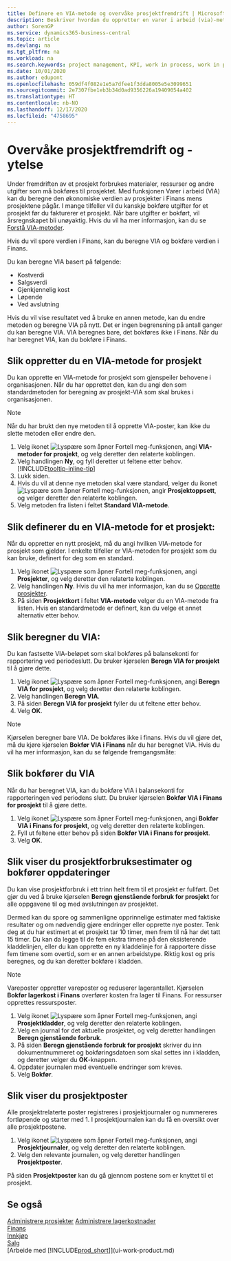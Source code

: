 ```yaml
---
title: Definere en VIA-metode og overvåke prosjektfremdrift | Microsoft-dokumentasjon
description: Beskriver hvordan du oppretter en varer i arbeid (via)-metode og beregner VIA for å beregne den økonomiske verdien av prosjekter mens de er fortløpende.
author: SorenGP
ms.service: dynamics365-business-central
ms.topic: article
ms.devlang: na
ms.tgt_pltfrm: na
ms.workload: na
ms.search.keywords: project management, KPI, work in process, work in progress
ms.date: 10/01/2020
ms.author: edupont
ms.openlocfilehash: 059df4f082e1e5a7dfee1f3dda8005e5e3099651
ms.sourcegitcommit: 2e7307fbe1eb3b34d0ad9356226a19409054a402
ms.translationtype: HT
ms.contentlocale: nb-NO
ms.lasthandoff: 12/17/2020
ms.locfileid: "4758695"
---
```

# <a name="monitor-job-progress-and-performance"></a>Overvåke prosjektfremdrift og -ytelse
Under fremdriften av et prosjekt forbrukes materialer, ressurser og andre utgifter som må bokføres til prosjektet. Med funksjonen Varer i arbeid (VIA) kan du beregne den økonomiske verdien av prosjekter i Finans mens prosjektene pågår. I mange tilfeller vil du kanskje bokføre utgifter for et prosjekt før du fakturerer et prosjekt. Når bare utgifter er bokført, vil årsregnskapet bli unøyaktig. Hvis du vil ha mer informasjon, kan du se [Forstå VIA-metoder](projects-understanding-wip.md).

Hvis du vil spore verdien i Finans, kan du beregne VIA og bokføre verdien i Finans.

Du kan beregne VIA basert på følgende:

* Kostverdi
* Salgsverdi
* Gjenkjennelig kost
* Løpende
* Ved avslutning

Hvis du vil vise resultatet ved å bruke en annen metode, kan du endre metoden og beregne VIA på nytt. Det er ingen begrensning på antall ganger du kan beregne VIA. VIA beregnes bare, det bokføres ikke i Finans. Når du har beregnet VIA, kan du bokføre i Finans.

## <a name="to-create-a-job-wip-method"></a>Slik oppretter du en VIA-metode for prosjekt
Du kan opprette en VIA-metode for prosjekt som gjenspeiler behovene i organisasjonen. Når du har opprettet den, kan du angi den som standardmetoden for beregning av prosjekt-VIA som skal brukes i organisasjonen.  

> [!NOTE]
> Når du har brukt den nye metoden til å opprette VIA-poster, kan ikke du slette metoden eller endre den.  

1. Velg ikonet ![Lyspære som åpner Fortell meg-funksjonen](media/ui-search/search_small.png "Fortell hva du vil gjøre"), angi **VIA-metoder for prosjekt**, og velg deretter den relaterte koblingen.  
2. Velg handlingen **Ny**, og fyll deretter ut feltene etter behov. [!INCLUDE[tooltip-inline-tip](includes/tooltip-inline-tip_md.md)]  
3. Lukk siden.   
4. Hvis du vil at denne nye metoden skal være standard, velger du ikonet ![Lyspære som åpner Fortell meg-funksjonen](media/ui-search/search_small.png "Fortell hva du vil gjøre"), angir **Prosjektoppsett**, og velger deretter den relaterte koblingen.  
5. Velg metoden fra listen i feltet **Standard VIA-metode**.

## <a name="to-define-a-wip-method-for-a-job"></a>Slik definerer du en VIA-metode for et prosjekt:
Når du oppretter en nytt prosjekt, må du angi hvilken VIA-metode for prosjekt som gjelder. I enkelte tilfeller er VIA-metoden for prosjekt som du kan bruke, definert for deg som en standard.

1. Velg ikonet ![Lyspære som åpner Fortell meg-funksjonen](media/ui-search/search_small.png "Fortell hva du vil gjøre"), angi **Prosjekter**, og velg deretter den relaterte koblingen.
2. Velg handlingen **Ny**. Hvis du vil ha mer informasjon, kan du se [Opprette prosjekter](projects-how-create-jobs.md).  
3. På siden **Prosjektkort** i feltet **VIA-metode** velger du en VIA-metode fra listen. Hvis en standardmetode er definert, kan du velge et annet alternativ etter behov.  

## <a name="to-calculate-wip"></a>Slik beregner du VIA:
Du kan fastsette VIA-beløpet som skal bokføres på balansekonti for rapportering ved periodeslutt. Du bruker kjørselen **Beregn VIA for prosjekt** til å gjøre dette.  

1. Velg ikonet ![Lyspære som åpner Fortell meg-funksjonen](media/ui-search/search_small.png "Fortell hva du vil gjøre"), angi **Beregn VIA for prosjekt**, og velg deretter den relaterte koblingen.  
2. Velg handlingen **Beregn VIA**.
3. På siden **Beregn VIA for prosjekt** fyller du ut feltene etter behov.
4. Velg **OK**.  

> [!NOTE]  
>   Kjørselen beregner bare VIA. De bokføres ikke i finans. Hvis du vil gjøre det, må du kjøre kjørselen **Bokfør VIA i Finans** når du har beregnet VIA. Hvis du vil ha mer informasjon, kan du se følgende fremgangsmåte:

## <a name="to-post-wip"></a>Slik bokfører du VIA
Når du har beregnet VIA, kan du bokføre VIA i balansekonti for rapporteringen ved periodens slutt. Du bruker kjørselen **Bokfør VIA i Finans for prosjekt** til å gjøre dette.

1. Velg ikonet ![Lyspære som åpner Fortell meg-funksjonen](media/ui-search/search_small.png "Fortell hva du vil gjøre"), angi **Bokfør VIA i Finans for prosjekt**, og velg deretter den relaterte koblingen.  
2. Fyll ut feltene etter behov på siden **Bokfør VIA i Finans for prosjekt**.  
3. Velg **OK**.

## <a name="to-view-job-usage-estimates-and-post-updates"></a>Slik viser du prosjektforbruksestimater og bokfører oppdateringer
Du kan vise prosjektforbruk i ett trinn helt frem til et prosjekt er fullført. Det gjør du ved å bruke kjørselen **Beregn gjenstående forbruk for prosjekt** for alle oppgavene til og med avslutningen av prosjektet.  

Dermed kan du spore og sammenligne opprinnelige estimater med faktiske resultater og om nødvendig gjøre endringer eller opprette nye poster. Tenk deg at du har estimert at et prosjekt tar 10 timer, men frem til nå har det tatt 15 timer. Du kan da legge til de fem ekstra timene på den eksisterende kladdelinjen, eller du kan opprette en ny kladdelinje for å rapportere disse fem timene som overtid, som er en annen arbeidstype. Riktig kost og pris beregnes, og du kan deretter bokføre i kladden.  

> [!NOTE]  
>   Vareposter oppretter vareposter og reduserer lagerantallet. Kjørselen **Bokfør lagerkost i Finans** overfører kosten fra lager til Finans. For ressurser opprettes ressursposter.  

1. Velg ikonet ![Lyspære som åpner Fortell meg-funksjonen](media/ui-search/search_small.png "Fortell hva du vil gjøre"), angi **Prosjektkladder**, og velg deretter den relaterte koblingen.  
2. Velg en journal for det aktuelle prosjektet, og velg deretter handlingen **Beregn gjenstående forbruk**.  
3. På siden **Beregn gjenstående forbruk for prosjekt** skriver du inn dokumentnummeret og bokføringsdatoen som skal settes inn i kladden, og deretter velger du **OK**-knappen.  
4. Oppdater journalen med eventuelle endringer som kreves.  
5. Velg **Bokfør**.

## <a name="to-view-job-ledger-entries"></a>Slik viser du prosjektposter
Alle prosjektrelaterte poster registreres i prosjektjournaler og nummereres fortløpende og starter med 1. I prosjektjournalen kan du få en oversikt over alle prosjektpostene.    

1. Velg ikonet ![Lyspære som åpner Fortell meg-funksjonen](media/ui-search/search_small.png "Fortell hva du vil gjøre"), angi **Prosjektjournaler**, og velg deretter den relaterte koblingen.
2. Velg den relevante journalen, og velg deretter handlingen **Prosjektposter**.

På siden **Prosjektposter** kan du gå gjennom postene som er knyttet til et prosjekt.  

## <a name="see-also"></a>Se også
[Administrere prosjekter](projects-manage-projects.md)
[Administrere lagerkostnader](finance-manage-inventory-costs.md)   
[Finans](finance.md)  
[Innkjøp](purchasing-manage-purchasing.md)         
[Salg](sales-manage-sales.md)      
[Arbeide med [!INCLUDE[prod_short](includes/prod_short.md)]](ui-work-product.md)  
